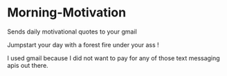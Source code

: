 # Morning-Motivation
Sends daily motivational quotes to your gmail

Jumpstart your day with a forest fire under your ass !

I used gmail because I did not want to pay for any of those text messaging apis out there.
